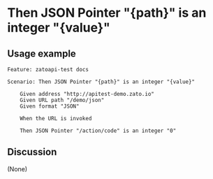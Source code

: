 
Then JSON Pointer "{path}" is an integer "{value}"
=============================================================================================================

Usage example
-------------

```
Feature: zatoapi-test docs

Scenario: Then JSON Pointer "{path}" is an integer "{value}"

    Given address "http://apitest-demo.zato.io"
    Given URL path "/demo/json"
    Given format "JSON"

    When the URL is invoked

    Then JSON Pointer "/action/code" is an integer "0"
```

Discussion
----------

(None)